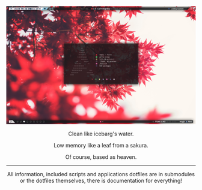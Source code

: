 <div align="center"><img src="preview.png"></img></div>

<p align="center">Clean like icebarg's water.</p>
<p align="center">Low memory like a leaf from a sakura.</p>
<p align="center">Of course, based as heaven.</p>

---

<p align="center">All information, included scripts and applications dotfiles are in submodules or the dotfiles themselves, there is documentation for everything!</p>
